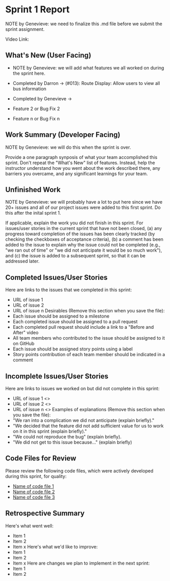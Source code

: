 # Sprint 1 Report
NOTE by Genevieve: we need to finalize this .md file before we submit the sprint assignment.

Video Link:
## What's New (User Facing)
* NOTE by Genevieve: we will add what features we all worked on during the sprint here.

* Completed by Darron -> (#013): Route Display: Allow users to view all bus information
* Completed by Genevieve -> 
* Feature 2 or Bug Fix 2
* Feature n or Bug Fix n
## Work Summary (Developer Facing)
NOTE by Genevieve: we will do this when the sprint is over.

Provide a one paragraph synposis of what your team accomplished this sprint. Don't
repeat the "What's New" list of features. Instead, help the instructor understand
how you went about the work described there, any barriers you overcame, and any
significant learnings for your team.
## Unfinished Work
NOTE by Genevieve: we will probably have a lot to put here since we have 20+ issues and all of our project issues were added to this first sprint. Do
this after the inital sprint 1.

If applicable, explain the work you did not finish in this sprint. For issues/user
stories in the current sprint that have not been closed, (a) any progress toward
completion of the issues has been clearly tracked (by checking the checkboxes of
acceptance criteria), (b) a comment has been added to the issue to explain why the
issue could not be completed (e.g., "we ran out of time" or "we did not anticipate
it would be so much work"), and (c) the issue is added to a subsequent sprint, so
that it can be addressed later.

## Completed Issues/User Stories
Here are links to the issues that we completed in this sprint:
* URL of issue 1
* URL of issue 2
* URL of issue n
Desirables (Remove this section when you save the file):
* Each issue should be assigned to a milestone
* Each completed issue should be assigned to a pull request
* Each completed pull request should include a link to a "Before and After" video
* All team members who contributed to the issue should be assigned to it on
GitHub
* Each issue should be assigned story points using a label
* Story points contribution of each team member should be indicated in a comment
## Incomplete Issues/User Stories
Here are links to issues we worked on but did not complete in this sprint:
* URL of issue 1 <<One sentence explanation of why issue was not completed>>
* URL of issue 2 <<One sentence explanation of why issue was not completed>>
* URL of issue n <<One sentence explanation of why issue was not completed>>
Examples of explanations (Remove this section when you save the file):
* "We ran into a complication we did not anticipate (explain briefly)."
* "We decided that the feature did not add sufficient value for us to work on it
in this sprint (explain briefly)."
* "We could not reproduce the bug" (explain briefly).
* "We did not get to this issue because..." (explain briefly)
## Code Files for Review
Please review the following code files, which were actively developed during this
sprint, for quality:
* [Name of code file 1](https://github.com/your_repo/file_extension)
* [Name of code file 2](https://github.com/your_repo/file_extension)
* [Name of code file 3](https://github.com/your_repo/file_extension)
## Retrospective Summary
Here's what went well:
* Item 1
* Item 2
* Item x
Here's what we'd like to improve:
* Item 1
* Item 2
* Item x
Here are changes we plan to implement in the next sprint:
* Item 1
* Item 2
